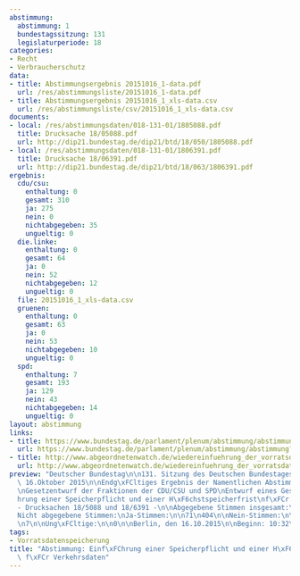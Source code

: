 ```yaml
---
abstimmung:
  abstimmung: 1
  bundestagssitzung: 131
  legislaturperiode: 18
categories:
- Recht
- Verbraucherschutz
data:
- title: Abstimmungsergebnis 20151016_1-data.pdf
  url: /res/abstimmungsliste/20151016_1-data.pdf
- title: Abstimmungsergebnis 20151016_1_xls-data.csv
  url: /res/abstimmungsliste/csv/20151016_1_xls-data.csv
documents:
- local: /res/abstimmungsdaten/018-131-01/1805088.pdf
  title: Drucksache 18/05088.pdf
  url: http://dip21.bundestag.de/dip21/btd/18/050/1805088.pdf
- local: /res/abstimmungsdaten/018-131-01/1806391.pdf
  title: Drucksache 18/06391.pdf
  url: http://dip21.bundestag.de/dip21/btd/18/063/1806391.pdf
ergebnis:
  cdu/csu:
    enthaltung: 0
    gesamt: 310
    ja: 275
    nein: 0
    nichtabgegeben: 35
    ungueltig: 0
  die.linke:
    enthaltung: 0
    gesamt: 64
    ja: 0
    nein: 52
    nichtabgegeben: 12
    ungueltig: 0
  file: 20151016_1_xls-data.csv
  gruenen:
    enthaltung: 0
    gesamt: 63
    ja: 0
    nein: 53
    nichtabgegeben: 10
    ungueltig: 0
  spd:
    enthaltung: 7
    gesamt: 193
    ja: 129
    nein: 43
    nichtabgegeben: 14
    ungueltig: 0
layout: abstimmung
links:
- title: https://www.bundestag.de/parlament/plenum/abstimmung/abstimmung?id=365
  url: https://www.bundestag.de/parlament/plenum/abstimmung/abstimmung?id=365
- title: http://www.abgeordnetenwatch.de/wiedereinfuehrung_der_vorratsdatenspeicherung-1105-767.html
  url: http://www.abgeordnetenwatch.de/wiedereinfuehrung_der_vorratsdatenspeicherung-1105-767.html
preview: "Deutscher Bundestag\n\n131. Sitzung des Deutschen Bundestages\nam Freitag,\
  \ 16.Oktober 2015\n\nEndg\xFCltiges Ergebnis der Namentlichen Abstimmung Nr. 1\n\
  \nGesetzentwurf der Fraktionen der CDU/CSU und SPD\nEntwurf eines Gesetzes zur Einf\xFC\
  hrung einer Speicherpflicht und einer H\xF6chstspeicherfrist\nf\xFCr Verkehrsdaten\n\
  - Drucksachen 18/5088 und 18/6391 -\n\nAbgegebene Stimmen insgesamt:\n\n559\n\n\
  Nicht abgegebene Stimmen:\nJa-Stimmen:\n\n71\n404\n\nNein-Stimmen:\n\n148\n\nEnthaltungen:\n\
  \n7\n\nUng\xFCltige:\n\n0\n\nBerlin, den 16.10.2015\n\nBeginn: 10:32\nEnde: 10:35\n"
tags:
- Vorratsdatenspeicherung
title: "Abstimmung: Einf\xFChrung einer Speicherpflicht und einer H\xF6chstspeicherfrist\
  \ f\xFCr Verkehrsdaten"
---
```

